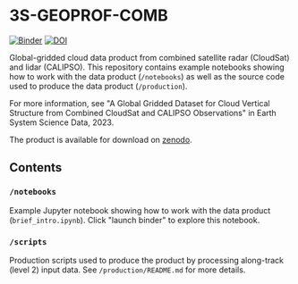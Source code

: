 # 3S-GEOPROF-COMB
[![Binder](https://mybinder.org/badge_logo.svg)](https://mybinder.org/v2/gh/bertrandclim/3S-GEOPROF-COMB/HEAD?labpath=examples%2Fbrief_intro.ipynb) [![DOI](https://zenodo.org/badge/709603243.svg)](https://zenodo.org/doi/10.5281/zenodo.10689927)

Global-gridded cloud data product from combined satellite radar (CloudSat) and lidar (CALIPSO). This repository contains example notebooks showing how to work with the data product (`/notebooks`) as well as the source code used to produce the data product (`/production`).

For more information, see "A Global Gridded Dataset for Cloud Vertical Structure from Combined CloudSat and CALIPSO Observations" in Earth System Science Data, 2023.

The product is available for download on [zenodo](https://zenodo.org/records/8057791).

## Contents
### `/notebooks`
Example Jupyter notebook showing how to work with the data product (`brief_intro.ipynb`). Click "launch binder" to explore this notebook.

### `/scripts` 
Production scripts used to produce the product by processing along-track (level 2) input data. See `/production/README.md` for more details.
